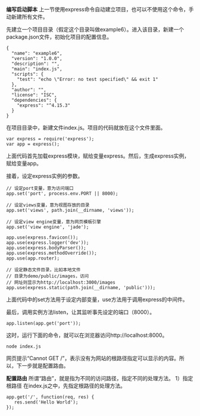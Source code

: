 **编写启动脚本**
上一节使用express命令自动建立项目，也可以不使用这个命令，手动新建所有文件。

先建立一个项目目录（假定这个目录叫做example6）。进入该目录，新建一个package.json文件，初始化项目的配置信息。
```
{
  "name": "example6",
  "version": "1.0.0",
  "description": "",
  "main": "index.js",
  "scripts": {
    "test": "echo \"Error: no test specified\" && exit 1"
  },
  "author": "",
  "license": "ISC",
  "dependencies": {
    "express": "^4.15.3"
  }
}

```
在项目目录中，新建文件index.js。项目的代码就放在这个文件里面。
```
var express = require('express');
var app = express();
```
上面代码首先加载express模块，赋给变量express。然后，生成express实例，赋给变量app。

接着，设定express实例的参数。
```
// 设定port变量，意为访问端口
app.set('port', process.env.PORT || 8000);

// 设定views变量，意为视图存放的目录
app.set('views', path.join(__dirname, 'views'));

// 设定view engine变量，意为网页模板引擎
app.set('view engine', 'jade');

app.use(express.favicon());
app.use(express.logger('dev'));
app.use(express.bodyParser());
app.use(express.methodOverride());
app.use(app.router);

// 设定静态文件目录，比如本地文件
// 目录为demo/public/images，访问
// 网址则显示为http://localhost:3000/images
app.use(express.static(path.join(__dirname, 'public')));
```
上面代码中的set方法用于设定内部变量，use方法用于调用express的中间件。

最后，调用实例方法listen，让其监听事先设定的端口（8000）。
```
app.listen(app.get('port'));
```
这时，运行下面的命令，就可以在浏览器访问http://localhost:8000。
```
node index.js
```
网页提示“Cannot GET /”，表示没有为网站的根路径指定可以显示的内容。所以，下一步就是配置路由。

**配置路由**
所谓“路由”，就是指为不同的访问路径，指定不同的处理方法。
1）指定根路径
在index.js之中，先指定根路径的处理方法。
```
app.get('/', function(req, res) {
   res.send('Hello World');
});
```